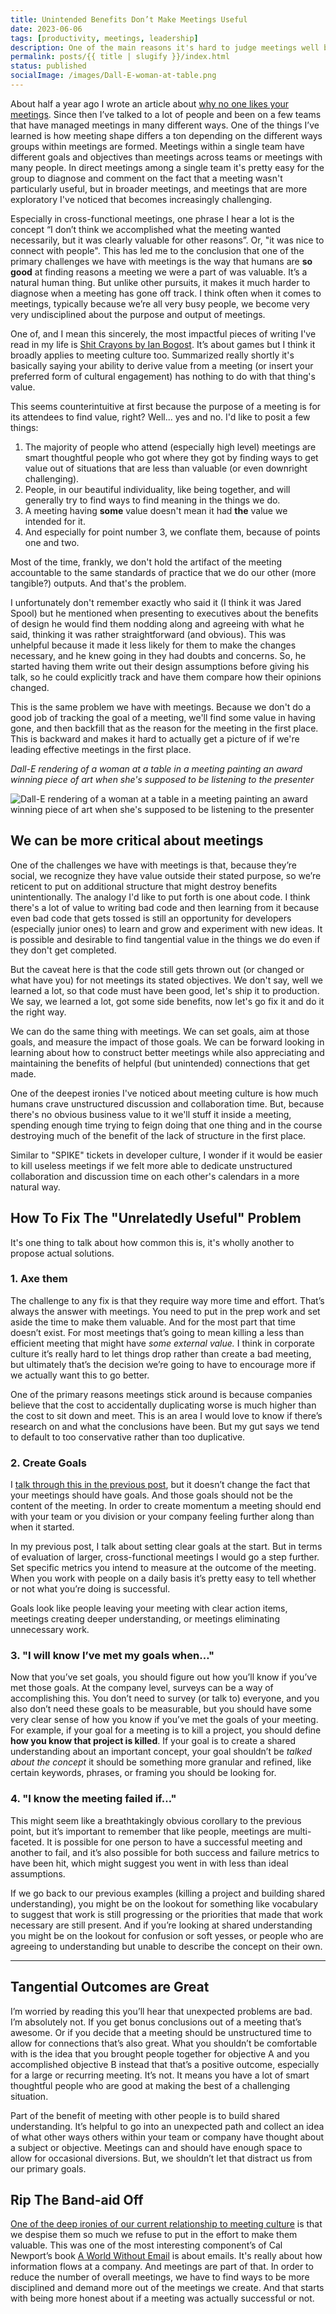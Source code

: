 ```yaml
---
title: Unintended Benefits Don’t Make Meetings Useful
date: 2023-06-06
tags: [productivity, meetings, leadership]
description: One of the main reasons it's hard to judge meetings well because we can't help but find them so useful, even when they're not.
permalink: posts/{{ title | slugify }}/index.html
status: published
socialImage: /images/Dall-E-woman-at-table.png
---
```


About half a year ago I wrote an article about [why no one likes your meetings](http://localhost:8080/posts/how-to-maybe-lead-a-good-meeting/). Since then I’ve talked to a lot of people and been on a few teams that have managed meetings in many different ways. One of the things I’ve learned is how meeting shape differs a ton depending on the different ways groups within meetings are formed. Meetings within a single team have different goals and objectives than meetings across teams or meetings with many people. In direct meetings among a single team it's pretty easy for the group to diagnose and comment on the fact that a meeting wasn't particularly useful, but in broader meetings, and meetings that are more exploratory I've noticed that becomes increasingly challenging.

Especially in cross-functional meetings, one phrase I hear a lot is the concept “I don’t think we accomplished what the meeting wanted necessarily, but it was clearly valuable for other reasons”. Or, "it was nice to connect with people". This has led me to the conclusion that one of the primary challenges we have with meetings is the way that humans are **so good** at finding reasons a meeting we were a part of was valuable. It’s a natural human thing. But unlike other pursuits, it makes it much harder to diagnose when a meeting has gone off track. I think often when it comes to meetings, typically because we’re all very busy people, we become very very undisciplined about the purpose and output of meetings.

One of, and I mean this sincerely, the most impactful pieces of writing I've read in my life is [Shit Crayons by Ian Bogost](http://bogost.com/writing/shit_crayons/). It’s about games but I think it broadly applies to meeting culture too. Summarized really shortly it's basically saying your ability to derive value from a meeting (or insert your preferred form of cultural engagement) has nothing to do with that thing's value.

This seems counterintuitive at first because the purpose of a meeting is for its attendees to find value, right? Well... yes and no. I'd like to posit a few things:

1. The majority of people who attend (especially high level) meetings are smart thoughtful people who got where they got by finding ways to get value out of situations that are less than valuable (or even downright challenging).
2. People, in our beautiful individuality, like being together, and will generally try to find ways to find meaning in the things we do.
3. A meeting having **some** value doesn't mean it had **the** value we intended for it.
4. And especially for point number 3, we conflate them, because of points one and two.

Most of the time, frankly, we don't hold the artifact of the meeting accountable to the same standards of practice that we do our other (more tangible?) outputs. And that's the problem.

I unfortunately don't remember exactly who said it (I think it was Jared Spool) but he mentioned when presenting to executives about the benefits of design he would find them nodding along and agreeing with what he said, thinking it was rather straightforward (and obvious). This was unhelpful because it made it less likely for them to make the changes necessary, and he knew going in they had doubts and concerns. So, he started having them write out their design assumptions before giving his talk, so he could explicitly track and have them compare how their opinions changed.

This is the same problem we have with meetings. Because we don't do a good job of tracking the goal of a meeting, we'll find some value in having gone, and then backfill that as the reason for the meeting in the first place. This is backward and makes it hard to actually get a picture of if we're leading effective meetings in the first place.

_Dall-E rendering of a woman at a table in a meeting painting an award winning piece of art when she's supposed to be listening to the presenter_

![Dall-E rendering of a woman at a table in a meeting painting an award winning piece of art when she's supposed to be listening to the presenter](/images/Dall-E-woman-at-table.png)

## We can be more critical about meetings

One of the challenges we have with meetings is that, because they’re social, we recognize they have value outside their stated purpose, so we’re reticent to put on additional structure that might destroy benefits unintentionally. The analogy I'd like to put forth is one about code. I think there's a lot of value to writing bad code and then learning from it because even bad code that gets tossed is still an opportunity for developers (especially junior ones) to learn and grow and experiment with new ideas. It is possible and desirable to find tangential value in the things we do even if they don't get completed.

But the caveat here is that the code still gets thrown out (or changed or what have you) for not meetings its stated objectives. We don't say, well we learned a lot, so that code must have been good, let's ship it to production. We say, we learned a lot, got some side benefits, now let's go fix it and do it the right way.

We can do the same thing with meetings. We can set goals, aim at those goals, and measure the impact of those goals. We can be forward looking in learning about how to construct better meetings while also appreciating and maintaining the benefits of helpful (but unintended) connections that get made.

<aside class="content__aside">
One of the deepest ironies I've noticed about meeting culture is how much humans crave unstructured discussion and collaboration time. But, because there's no obvious business value to it we'll stuff it inside a meeting, spending enough time trying to feign doing that one thing and in the course destroying much of the benefit of the lack of structure in the first place.

Similar to "SPIKE" tickets in developer culture, I wonder if it would be easier to kill useless meetings if we felt more able to dedicate unstructured collaboration and discussion time on each other's calendars in a more natural way.

</aside>

## How To Fix The "Unrelatedly Useful" Problem

It's one thing to talk about how common this is, it's wholly another to propose actual solutions.

### 1. Axe them

The challenge to any fix is that they require way more time and effort. That’s always the answer with meetings. You need to put in the prep work and set aside the time to make them valuable. And for the most part that time doesn’t exist. For most meetings that’s going to mean killing a less than efficient meeting that might have _some external value._ I think in corporate culture it’s really hard to let things drop rather than create a bad meeting, but ultimately that’s the decision we’re going to have to encourage more if we actually want this to go better.

One of the primary reasons meetings stick around is because companies believe that the cost to accidentally duplicating worse is much higher than the cost to sit down and meet. This is an area I would love to know if there’s research on and what the conclusions have been. But my gut says we tend to default to too conservative rather than too duplicative.

### 2. Create Goals

I [talk through this in the previous post](/posts/how-to-maybe-lead-a-good-meeting/#1Meetingsshouldhaveapoint), but it doesn’t change the fact that your meetings should have goals. And those goals should not be the content of the meeting. In order to create momentum a meeting should end with your team or you division or your company feeling further along than when it started.

In my previous post, I talk about setting clear goals at the start. But in terms of evaluation of larger, cross-functional meetings I would go a step further. Set specific metrics you intend to measure at the outcome of the meeting. When you work with people on a daily basis it’s pretty easy to tell whether or not what you’re doing is successful.

Goals look like people leaving your meeting with clear action items, meetings creating deeper understanding, or meetings eliminating unnecessary work.

### 3. "I will know I’ve met my goals when…"

Now that you’ve set goals, you should figure out how you’ll know if you’ve met those goals. At the company level, surveys can be a way of accomplishing this. You don’t need to survey (or talk to) everyone, and you also don’t need these goals to be measurable, but you should have some very clear sense of how you know if you’ve met the goals of your meeting. For example, if your goal for a meeting is to kill a project, you should define **how you know that project is killed**. If your goal is to create a shared understanding about an important concept, your goal shouldn’t be _talked about the concept_ it should be something more granular and refined, like certain keywords, phrases, or framing you should be looking for.

### 4. "I know the meeting failed if…"

This might seem like a breathtakingly obvious corollary to the previous point, but it’s important to remember that like people, meetings are multi-faceted. It is possible for one person to have a successful meeting and another to fail, and it’s also possible for both success and failure metrics to have been hit, which might suggest you went in with less than ideal assumptions.

If we go back to our previous examples (killing a project and building shared understanding), you might be on the lookout for something like vocabulary to suggest that work is still progressing or the priorities that made that work necessary are still present. And if you’re looking at shared understanding you might be on the lookout for confusion or soft yesses, or people who are agreeing to understanding but unable to describe the concept on their own.

<hr>

## Tangential Outcomes are Great

I’m worried by reading this you’ll hear that unexpected problems are bad. I’m absolutely not. If you get bonus conclusions out of a meeting that’s awesome. Or if you decide that a meeting should be unstructured time to allow for connections that’s also great. What you shouldn’t be comfortable with is the idea that you brought people together for objective A and you accomplished objective B instead that that’s a positive outcome, especially for a large or recurring meeting. It’s not. It means you have a lot of smart thoughtful people who are good at making the best of a challenging situation.

Part of the benefit of meeting with other people is to build shared understanding. It’s helpful to go into an unexpected path and collect an idea of what other ways others within your team or company have thought about a subject or objective. Meetings can and should have enough space to allow for occasional diversions. But, we shouldn’t let that distract us from our primary goals.

## Rip The Band-aid Off

[One of the deep ironies of our current relationship to meeting culture](https://medium.com/@ElizAyer/meetings-are-the-work-9e429dde6aa3) is that we despise them so much we refuse to put in the effort to make them valuable. This was one of the most interesting component’s of Cal Newport’s book [A World Without Email](/posts/why-personal-productivity-boosts-don-t-work/) is about emails. It's really about how information flows at a company. And meetings are part of that. In order to reduce the number of overall meetings, we have to find ways to be more disciplined and demand more out of the meetings we create. And that starts with being more honest about if a meeting was actually successful or not.
